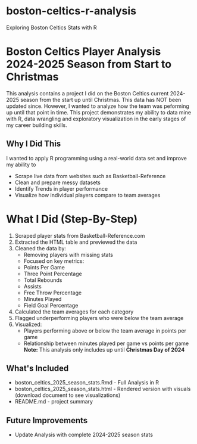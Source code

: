 # boston-celtics-r-analysis
Exploring Boston Celtics Stats with R
# Boston Celtics Player Analysis 2024-2025 Season from Start to Christmas
This analysis contains a project I did on the Boston Celtics current 2024-2025 season from the start up until Christmas. This data has NOT been updated since. However, I wanted to analyze how the team was peforming up until that point in time. This project demonstrates my ability to data mine with R, data wrangling and exploratory visualization in the early stages of my career building skills.

## Why I Did This
I wanted to apply R programming using a real-world data set and improve my ability to
- Scrape live data from websites such as Basketball-Reference
- Clean and prepare messy datasets
- Identify Trends in player performance
- Visualize how individual players compare to team averages

# What I Did (Step-By-Step)
1. Scraped player stats from Basketball-Reference.com
2. Extracted the HTML table and previewed the data
3. Cleaned the data by:
   - Removing players with missing stats
   - Focused on key metrics:
   - Points Per Game
   - Three Point Percentage
   - Total Rebounds
   - Assists
   - Free Throw Percentage
   - Minutes Played
   - Field Goal Percentage
4. Calculated the team averages for each category
5. Flagged underperforming players who were below the team average
6. Visualized:
   - Players performing above or below the team average in points per game
   - Relationship between minutes played per game vs points per game
  **Note:** This analysis only includes up until **Christmas Day of 2024**

## What's Included
- boston_celtics_2025_season_stats.Rmd - Full Analysis in R
- boston_celtics_2025_season_stats.html - Rendered version with visuals (download document to see visualizations)
- README.md - project summary

## Future Improvements
- Update Analysis with complete 2024-2025 season stats
